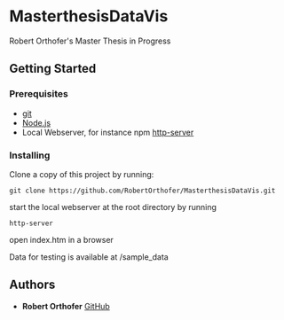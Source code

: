 # MasterthesisDataVis

Robert Orthofer's Master Thesis in Progress

## Getting Started

### Prerequisites

* [git](https://git-scm.com/downloads)
* [Node.js](https://nodejs.org/en/)
* Local Webserver, for instance npm [http-server](https://www.npmjs.com/package/http-server)

### Installing

Clone a copy of this project by running:
```
git clone https://github.com/RobertOrthofer/MasterthesisDataVis.git
```

start the local webserver at the root directory by running

```
http-server
```
open index.htm in a browser

Data for testing is available at /sample_data


## Authors

* **Robert Orthofer**  [GitHub](https://github.com/RobertOrthofer)
